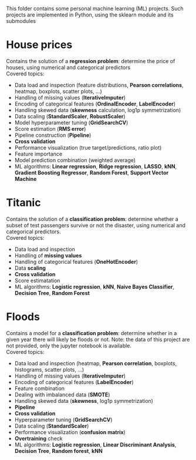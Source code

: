 This folder contains some personal machine learning (ML) projects. Such projects are implemented in Python, using the sklearn module and its submodules

# House prices
Contains the solution of a **regression problem**: determine the price of houses, using numerical and categorical predictors</br>
Covered topics:
 * Data load and inspection (feature distributions, **Pearson correlations**, heatmap, boxplots, scatter plots, ...)
 * Handling of missing values (**IterativeImputer**)
 * Encoding of categorical features (**OrdinalEncoder**, **LabelEncoder**)
 * Handling skewed data (**skewness** calculation, log1p symmetrization)
 * Data scaling (**StandardScaler**, **RobustScaler**)
 * Model hyperparameter tuning (**GridSearchCV**)
 * Score estimation (**RMS error**)
 * Pipeline construction (**Pipeline**)
 * **Cross validation**
 * Performance visualization (true target/predictions, ratio plot)
 * Feature importance
 * Model prediction combination (weighted average)
 * ML algorithms: **Linear regression**, **Ridge regression**, **LASSO**, **kNN**, **Gradient Boosting Regressor**, **Random Forest**, **Support Vector Machine**

# Titanic
Contains the solution of a **classification problem**: determine whether a subset of test passengers survive or not the disaster, using numerical and categorical predictors.</br>
Covered topics:
 * Data load and inspection
 * Handling of **missing values**
 * Handling of categorical features (**OneHotEncoder**)
 * Data **scaling**
 * **Cross validation**
 * Score estimatation
 * ML algorithms: **Logistic regression**, **kNN**, **Naive Bayes Classifier**, **Decision Tree**, **Random Forest**

# Floods
Contains a model for a **classification problem**: determine whether in a given year there will likely be floods or not. Note: the data of this project are not provided, only the jupyter notebook is available.</br>
Covered topics:
 * Data load and inspection (heatmap, **Pearson correlation**, boxplots, histograms, scatter plots, ...)
 * Handling of missing values (**IterativeImputer**)
 * Encoding of categorical features (**LabelEncoder**)
 * Feature combination
 * Dealing with imbalanced data (**SMOTE**)
 * Handling skewed data (**skewness**, log1p symmetrization)
 * **Pipeline**
 * **Cross validation**
 * Hyperparameter tuning (**GridSearchCV**)
 * Data scaling (**StandardScaler**)
 * Performance visualization (**confusion matrix**)
 * **Overtraining** check
 * ML algorithms: **Logistic regression**, **Linear Discriminant Analysis**, **Decision Tree**, **Random forest**, **kNN**

